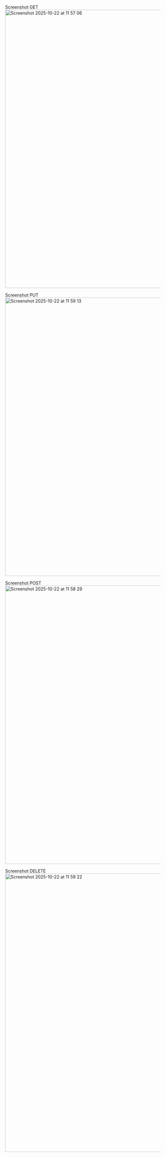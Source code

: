 Screenshot GET
<img width="1440" height="900" alt="Screenshot 2025-10-22 at 11 57 06" src="https://github.com/user-attachments/assets/32cdefdf-2772-47eb-bb53-9176411b4e3c" />

Screenshot PUT
<img width="1440" height="900" alt="Screenshot 2025-10-22 at 11 59 13" src="https://github.com/user-attachments/assets/975048b8-6e43-407d-8d97-6f4fef152a17" />

Screenshot POST
<img width="1440" height="900" alt="Screenshot 2025-10-22 at 11 58 29" src="https://github.com/user-attachments/assets/e96b5a7d-dd28-4cad-ba84-1e3c0b1d200a" />

Screenshot DELETE
<img width="1440" height="900" alt="Screenshot 2025-10-22 at 11 59 22" src="https://github.com/user-attachments/assets/a4f395f2-d04a-456e-a6b8-5feada249793" />
